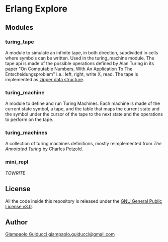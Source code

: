 # Erlang Explore

## Modules

### turing_tape

A module to simulate an infinite tape, in both direction, subdivided in cells where symbols can be written. Used in the turing_machine module. The tape api is made of the possible operations defined by Alan Turing in its paper "On Computable Numbers, With An Application To The Entscheidungsproblem" i.e.: left, right, write X, read. The tape is implemented as [zipper data structure](https://en.wikipedia.org/wiki/Zipper_\(data_structure\)).

### turing_machine

A module to define and run Turing Machines. Each machine is made of the current state symbol, a tape, and the table that maps the current state and the symbol under the cursor of the tape to the next state and the operations to perform on the tape.

### turing_machines

A collection of turing machines definitions, mostly reimplemented from *The Annotated Turing* by Charles Petzold.

### mini_repl

*TOWRITE*

## License

All the code inside this repository is released under the [GNU General Public License v3.0](https://www.gnu.org/licenses/gpl-3.0.html).

## Author

[Giampaolo Guiducci <giampaolo.guiducci@gmail.com>](mailto:giampaolo.guiducci@gmail.com)